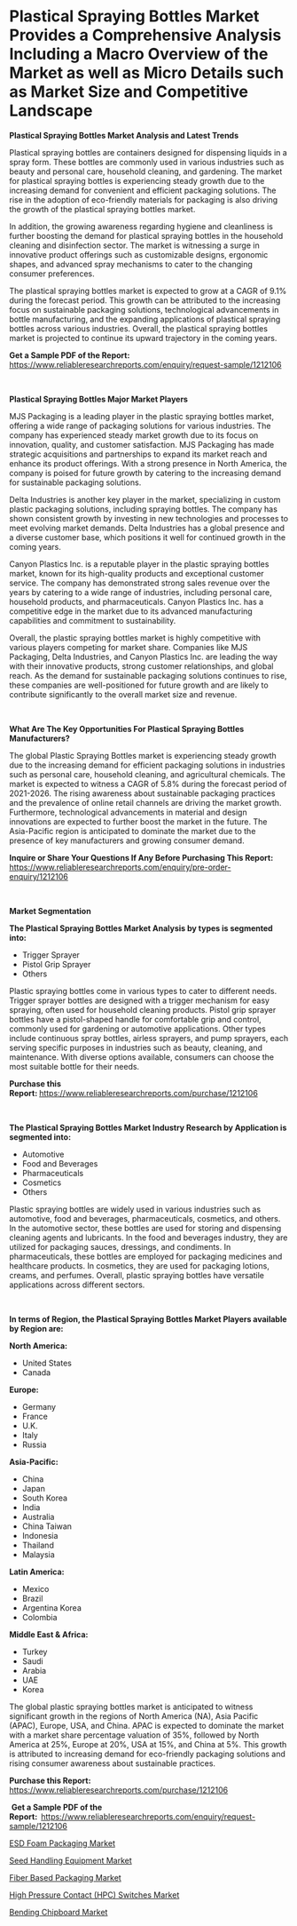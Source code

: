 <p><h1>Plastical Spraying Bottles Market Provides a Comprehensive Analysis Including a Macro Overview of the Market as well as Micro Details such as Market Size and Competitive Landscape</h1></p><p><strong>Plastical Spraying Bottles Market Analysis and Latest Trends</strong></p>
<p><p>Plastical spraying bottles are containers designed for dispensing liquids in a spray form. These bottles are commonly used in various industries such as beauty and personal care, household cleaning, and gardening. The market for plastical spraying bottles is experiencing steady growth due to the increasing demand for convenient and efficient packaging solutions. The rise in the adoption of eco-friendly materials for packaging is also driving the growth of the plastical spraying bottles market.</p><p>In addition, the growing awareness regarding hygiene and cleanliness is further boosting the demand for plastical spraying bottles in the household cleaning and disinfection sector. The market is witnessing a surge in innovative product offerings such as customizable designs, ergonomic shapes, and advanced spray mechanisms to cater to the changing consumer preferences.</p><p>The plastical spraying bottles market is expected to grow at a CAGR of 9.1% during the forecast period. This growth can be attributed to the increasing focus on sustainable packaging solutions, technological advancements in bottle manufacturing, and the expanding applications of plastical spraying bottles across various industries. Overall, the plastical spraying bottles market is projected to continue its upward trajectory in the coming years.</p></p>
<p><strong>Get a Sample PDF of the Report:&nbsp;</strong> <a href="https://www.reliableresearchreports.com/enquiry/request-sample/1212106">https://www.reliableresearchreports.com/enquiry/request-sample/1212106</a></p>
<p>&nbsp;</p>
<p><strong>Plastical Spraying Bottles Major Market Players</strong></p>
<p><p>MJS Packaging is a leading player in the plastic spraying bottles market, offering a wide range of packaging solutions for various industries. The company has experienced steady market growth due to its focus on innovation, quality, and customer satisfaction. MJS Packaging has made strategic acquisitions and partnerships to expand its market reach and enhance its product offerings. With a strong presence in North America, the company is poised for future growth by catering to the increasing demand for sustainable packaging solutions.</p><p>Delta Industries is another key player in the market, specializing in custom plastic packaging solutions, including spraying bottles. The company has shown consistent growth by investing in new technologies and processes to meet evolving market demands. Delta Industries has a global presence and a diverse customer base, which positions it well for continued growth in the coming years.</p><p>Canyon Plastics Inc. is a reputable player in the plastic spraying bottles market, known for its high-quality products and exceptional customer service. The company has demonstrated strong sales revenue over the years by catering to a wide range of industries, including personal care, household products, and pharmaceuticals. Canyon Plastics Inc. has a competitive edge in the market due to its advanced manufacturing capabilities and commitment to sustainability.</p><p>Overall, the plastic spraying bottles market is highly competitive with various players competing for market share. Companies like MJS Packaging, Delta Industries, and Canyon Plastics Inc. are leading the way with their innovative products, strong customer relationships, and global reach. As the demand for sustainable packaging solutions continues to rise, these companies are well-positioned for future growth and are likely to contribute significantly to the overall market size and revenue.</p></p>
<p>&nbsp;</p>
<p><strong>What Are The Key Opportunities For Plastical Spraying Bottles Manufacturers?</strong></p>
<p><p>The global Plastic Spraying Bottles market is experiencing steady growth due to the increasing demand for efficient packaging solutions in industries such as personal care, household cleaning, and agricultural chemicals. The market is expected to witness a CAGR of 5.8% during the forecast period of 2021-2026. The rising awareness about sustainable packaging practices and the prevalence of online retail channels are driving the market growth. Furthermore, technological advancements in material and design innovations are expected to further boost the market in the future. The Asia-Pacific region is anticipated to dominate the market due to the presence of key manufacturers and growing consumer demand.</p></p>
<p><strong>Inquire or Share Your Questions If Any Before Purchasing This Report:</strong> <a href="https://www.reliableresearchreports.com/enquiry/pre-order-enquiry/1212106">https://www.reliableresearchreports.com/enquiry/pre-order-enquiry/1212106</a></p>
<p>&nbsp;</p>
<p><strong>Market Segmentation</strong></p>
<p><strong>The Plastical Spraying Bottles Market Analysis by types is segmented into:</strong></p>
<p><ul><li>Trigger Sprayer</li><li>Pistol Grip Sprayer</li><li>Others</li></ul></p>
<p><p>Plastic spraying bottles come in various types to cater to different needs. Trigger sprayer bottles are designed with a trigger mechanism for easy spraying, often used for household cleaning products. Pistol grip sprayer bottles have a pistol-shaped handle for comfortable grip and control, commonly used for gardening or automotive applications. Other types include continuous spray bottles, airless sprayers, and pump sprayers, each serving specific purposes in industries such as beauty, cleaning, and maintenance. With diverse options available, consumers can choose the most suitable bottle for their needs.</p></p>
<p><strong>Purchase this Report:&nbsp;</strong><a href="https://www.reliableresearchreports.com/purchase/1212106">https://www.reliableresearchreports.com/purchase/1212106</a></p>
<p>&nbsp;</p>
<p><strong>The Plastical Spraying Bottles Market Industry Research by Application is segmented into:</strong></p>
<p><ul><li>Automotive</li><li>Food and Beverages</li><li>Pharmaceuticals</li><li>Cosmetics</li><li>Others</li></ul></p>
<p><p>Plastic spraying bottles are widely used in various industries such as automotive, food and beverages, pharmaceuticals, cosmetics, and others. In the automotive sector, these bottles are used for storing and dispensing cleaning agents and lubricants. In the food and beverages industry, they are utilized for packaging sauces, dressings, and condiments. In pharmaceuticals, these bottles are employed for packaging medicines and healthcare products. In cosmetics, they are used for packaging lotions, creams, and perfumes. Overall, plastic spraying bottles have versatile applications across different sectors.</p></p>
<p>&nbsp;</p>
<p><strong>In terms of Region, the Plastical Spraying Bottles Market Players available by Region are:</strong></p>
<p>
    <p> <strong> North America: </strong>
        <ul>
            <li>United States</li>
            <li>Canada</li>
        </ul>
        </p> 
    <p> <strong> Europe: </strong>
        <ul>
            <li>Germany</li>
            <li>France</li>
            <li>U.K.</li>
            <li>Italy</li>
            <li>Russia</li>
        </ul>
        </p> 
    <p> <strong> Asia-Pacific: </strong>
        <ul>
            <li>China</li>
            <li>Japan</li>
            <li>South Korea</li>
            <li>India</li>
            <li>Australia</li>
            <li>China Taiwan</li>
            <li>Indonesia</li>
            <li>Thailand</li>
            <li>Malaysia</li>
        </ul>
        </p> 
    <p> <strong> Latin America: </strong>
        <ul>
            <li>Mexico</li>
            <li>Brazil</li>
            <li>Argentina Korea</li>
            <li>Colombia</li>
        </ul>
        </p> 
    <p> <strong> Middle East & Africa: </strong>
        <ul>
            <li>Turkey</li>
            <li>Saudi</li>
            <li>Arabia</li>
            <li>UAE</li>
            <li>Korea</li>
        </ul>
    </p>
    </p>
<p><p>The global plastic spraying bottles market is anticipated to witness significant growth in the regions of North America (NA), Asia Pacific (APAC), Europe, USA, and China. APAC is expected to dominate the market with a market share percentage valuation of 35%, followed by North America at 25%, Europe at 20%, USA at 15%, and China at 5%. This growth is attributed to increasing demand for eco-friendly packaging solutions and rising consumer awareness about sustainable practices.</p></p>
<p><strong>Purchase this Report: </strong><a href="https://www.reliableresearchreports.com/purchase/1212106">https://www.reliableresearchreports.com/purchase/1212106</a></p>
<p>&nbsp;<strong>Get a Sample PDF of the Report:&nbsp;&nbsp;</strong><a href="https://www.reliableresearchreports.com/enquiry/request-sample/1212106">https://www.reliableresearchreports.com/enquiry/request-sample/1212106</a></p>
<p><strong></strong></p>
<p><p><a href="https://medium.com/@krithi.reportprime/esd-foam-packaging-market-insight-market-trends-growth-forecasted-from-2024-to-2031-575b36dd548b">ESD Foam Packaging Market</a></p><p><a href="https://github.com/kufem1/Market-Research-Report-List-1/blob/main/seed-handling-equipment-market.md">Seed Handling Equipment Market</a></p><p><a href="https://medium.com/@krithi.reportprime/fiber-based-packaging-market-report-reveals-the-latest-trends-and-growth-opportunities-of-this-fa057aa63205">Fiber Based Packaging Market</a></p><p><a href="https://github.com/kosella/Market-Research-Report-List-2/blob/main/high-pressure-contact-hpc-switches-market.md">High Pressure Contact (HPC) Switches Market</a></p><p><a href="https://medium.com/@floyziemann8756/bending-chipboard-nbsp-market-focuses-on-market-share-size-and-projected-forecast-till-2031-ab85ddfeb200">Bending Chipboard Market</a></p></p>